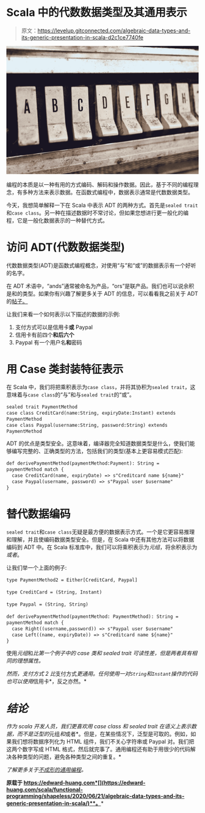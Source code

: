 # Scala 中的代数数据类型及其通用表示

> 原文：<https://levelup.gitconnected.com/algebraic-data-types-and-its-generic-presentation-in-scala-d2c1ce7740fe>

![](img/5e055853515bf5934285b9f8ec853cac.png)

编程的本质是以一种有用的方式编码、解码和操作数据。因此，基于不同的编程理念，有多种方法来表示数据。在函数式编程中，数据表示通常是代数数据类型。

今天，我想简单解释一下在 Scala 中表示 ADT 的两种方式。首先是`sealed trait`和`case class`。另一种在描述数据时不常讨论，但如果您想进行更一般化的编程，它是一般化数据表示的一种替代方式。

# 访问 ADT(代数数据类型)

代数数据类型(ADT)是函数式编程概念，对使用“与”和“或”的数据表示有一个好听的名字。

在 ADT 术语中，“ands”通常被命名为产品，“ors”是联产品。我们也可以说余积是和的类型。如果你有兴趣了解更多关于 ADT 的信息，可以看看我之前关于 ADT 的[帖子。](https://edward-huang.com/functional-programming/2019/12/30/what-is-an-adt-algebraic-data-types/)

让我们来看一个如何表示以下描述的数据的示例:

1.  支付方式可以是信用卡**或** Paypal
2.  信用卡有前四个**和后六个**
3.  Paypal 有一个用户名**和**密码

# 用 Case 类封装特征表示

在 Scala 中，我们将把乘积表示为`case class`，并将其协积为`sealed trait`，这意味着与`case class`的“与”和与`sealed trait`的“或”。

```
sealed trait PaymentMethod
case class CreditCard(name:String, expiryDate:Instant) extends PaymentMethod
case class Paypal(username:String, password:String) extends PaymentMethod
```

ADT 的优点是类型安全。这意味着，编译器完全知道数据类型是什么，使我们能够编写完整的、正确类型的方法，包括我们的类型(基本上更容易模式匹配):

```
def derivePaymentMethod(paymentMethod:Payment): String =  paymentMethod match {
  case CreditCard(name, expiryDate) => s"Creditcard name ${name}"
  case Paypal(username, password) => s"Paypal user $username"
}
```

# 替代数据编码

`sealed trait`和`case class`无疑是最方便的数据表示方式。一个是它更容易推理和理解，并且使编码数据类型安全。但是，在 Scala 中还有其他方法可以将数据编码到 ADT 中。在 Scala 标准库中，我们可以将乘积表示为*元组*，将余积表示为*或者*。

让我们举一个上面的例子:

```
type PaymentMethod2 = Either[CreditCard, Paypal]

type CreditCard = (String, Instant)

type Paypal = (String, String)

def derivePaymentMethod(paymentMethod: PaymentMethod): String = paymentMethod match {
  case Right((username,password)) => s"Paypal user $username"
  case Left((name, expiryDate)) => s"Creditcard name ${name}"
}
```

使用*元组*和*比第一个例子中的 *case 类*和 *sealed trait* 可读性差，但是两者具有相同的理想属性。*

*然而，*支付方式 2* 比*支付方式*更通用。任何使用一对`String`和`Instant`操作的代码也可以使用*信用卡*，反之亦然。*

# *结论*

*作为 scala 开发人员，我们更喜欢用 *case class* 和 *sealed trait* 在语义上表示数据，而不是泛型的*元组*和*或者*。但是，在某些情况下，泛型是可取的。例如，如果我们想将数据序列化为 HTML 组件，我们不关心字符串或 Paypal 对。我们把这两个数字写成 HTML 格式，然后就完事了。通用编程还有助于用很少的代码解决各种类型的问题，避免各种类型之间的重复。*

*了解更多关于[不成形的通用编程](https://books.underscore.io/shapeless-guide/shapeless-guide.html)。*

**原载于 https://edward-huang.com*[](https://edward-huang.com/scala/functional-programming/shapeless/2020/06/21/algebraic-data-types-and-its-generic-presentation-in-scala/)**。***